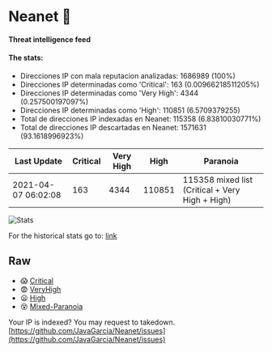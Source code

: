 # Neanet :hocho:
#### Threat intelligence feed
#### The stats:

- Direcciones IP con mala reputacion analizadas: 1686989 (100%)
- Direcciones IP determinadas como 'Critical':  163 (0.00966218511205%)
- Direcciones IP determinadas como 'Very High':  4344 (0.257500197097%)
- Direcciones IP determinadas como 'High':  110851 (6.5709379255)
- Total de direcciones IP indexadas en Neanet:  115358 (6.83810030771%)
- Total de direcciones IP descartadas en Neanet:  1571631 (93.1618996923%)

| Last Update | Critical | Very High | High | Paranoia |
| --- | --- | --- | --- | --- |
| 2021-04-07 06:02:08 | 163 | 4344 | 110851 | 115358 mixed list (Critical + Very High + High)|

![Stats](https://docs.google.com/spreadsheets/d/e/2PACX-1vSnaNMIXVabIpDJjufMlzH7poXnshF3mgd8Is1g9ytUEzVsP5my4Trn8f-xkoLLQ38xpL3HtmUexLo6/pubchart?oid=501124687&format=image)

For the historical stats go to: [link](/stats.csv)
## Raw
- :scream: [Critical](https://raw.githubusercontent.com/JavaGarcia/Neanet/master/blacklists/neanet_critical.txt)
- :fearful: [VeryHigh](https://raw.githubusercontent.com/JavaGarcia/Neanet/master/blacklists/neanet_veryHigh.txtt)
- :frowning: [High](https://raw.githubusercontent.com/JavaGarcia/Neanet/master/blacklists/neanet_high.txt)
- :dizzy_face: [Mixed-Paranoia](https://raw.githubusercontent.com/JavaGarcia/Neanet/master/blacklists/neanet_all.txt)


Your IP is indexed? You may request to takedown. [https://github.com/JavaGarcia/Neanet/issues](https://github.com/JavaGarcia/Neanet/issues)




































































































































































































































































































































































































































































































































































































































































































































































































































































































































































































































































































































































































































































































































































































































































































































































































































































































































































































































































































































































































































































































































































































































































































































































































































































































































































































































































































































































































































































































































































































































































































































































































































































































































































































































































































































































































































































































































































































































































































































































































































































































































































































































































































































































































































































































































































































































































































































































































































































































































































































































































































































































































































































































































































































































































































































































































































